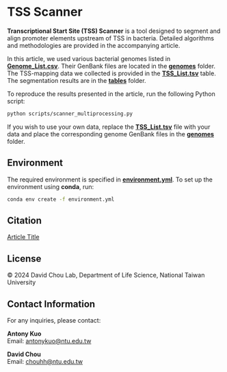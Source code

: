 # TSS Scanner

**Transcriptional Start Site (TSS) Scanner** is a tool designed to segment and align promoter elements upstream of TSS in bacteria. Detailed algorithms and methodologies are provided in the accompanying article.

In this article, we used various bacterial genomes listed in [**Genome_List.csv**](Genome_List.csv). Their GenBank files are located in the [**genomes**](genomes/) folder. The TSS-mapping data we collected is provided in the [**TSS_List.tsv**](TSS_List.tsv) table. The segmentation results are in the [**tables**](tables/) folder.

To reproduce the results presented in the article, run the following Python script:

```bash
python scripts/scanner_multiprocessing.py
```

If you wish to use your own data, replace the [**TSS_List.tsv**](TSS_List.tsv) file with your data and place the corresponding genome GenBank files in the [**genomes**](genomes/) folder.

## Environment

The required environment is specified in [**environment.yml**](environment.yml). To set up the environment using **conda**, run:

```bash
conda env create -f environment.yml
```

## Citation

[Article Title](url)

## License

© 2024 David Chou Lab, Department of Life Science, National Taiwan University

## Contact Information

For any inquiries, please contact:

**Antony Kuo**  
Email: [antonykuo@ntu.edu.tw](mailto:antonykuo@ntu.edu.tw)

**David Chou**  
Email: [chouhh@ntu.edu.tw](mailto:chouhh@ntu.edu.tw)
